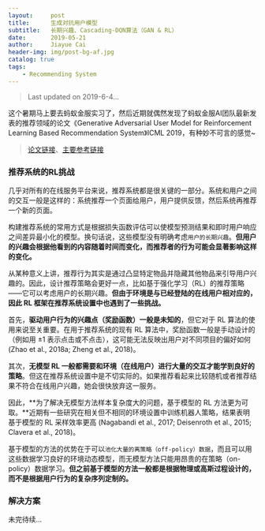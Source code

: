 ```yaml
---
layout:     post
title:      生成对抗用户模型
subtitle:   长期兴趣、Cascading-DQN算法（GAN & RL）
date:       2019-05-21
author:     Jiayue Cai
header-img: img/post-bg-af.jpg
catalog: true
tags:
    - Recommending System
---
```



> Last updated on 2019-6-4...

这个暑期马上要去蚂蚁金服实习了，然后近期就偶然发现了蚂蚁金服AI团队最新发表的推荐领域的论文《Generative Adversarial User Model for Reinforcement Learning Based Recommendation System》ICML 2019，有种妙不可言的感觉~

> [论文链接](http://proceedings.mlr.press/v97/chen19f/chen19f.pdf)、[主要参考链接](https://zhuanlan.zhihu.com/p/68029391?utm_source=qq&utm_medium=social&utm_oi=566394839504048128)


### 推荐系统的RL挑战

几乎对所有的在线服务平台来说，推荐系统都是很关键的一部分。系统和用户之间的交互一般是这样的：系统推荐一个页面给用户，用户提供反馈，然后系统再推荐一个新的页面。

构建推荐系统的常用方式是根据损失函数评估可以使模型预测结果和即时用户响应之间差异最小化的模型。换句话说，这些模型没有明确考虑`用户的长期兴趣`。**但用户的兴趣会根据他看到的内容随着时间而变化，而推荐者的行为可能会显著影响这样的变化。**

从某种意义上讲，推荐行为其实是通过凸显特定物品并隐藏其他物品来引导用户兴趣的。因此，设计推荐策略会更好一点，比如基于强化学习（RL）的推荐策略——它可以考虑用户的长期兴趣。**但由于环境是与已经登陆的在线用户相对应的，因此 RL 框架在推荐系统设置中也遇到了一些挑战。**

首先，**驱动用户行为的兴趣点（奖励函数）一般是未知的**，但它对于 RL 算法的使用来说至关重要。在用于推荐系统的现有 RL 算法中，奖励函数一般是手动设计的（例如用 ±1 表示点击或不点击），这可能无法反映出用户对不同项目的偏好如何 (Zhao et al., 2018a; Zheng et al., 2018)。

其次，**无模型 RL 一般都需要和环境（在线用户）进行大量的交互才能学到良好的策略**。但这在推荐系统设置中是不切实际的。如果推荐看起来比较随机或者推荐结果不符合在线用户兴趣，她会很快放弃这一服务。

因此，**为了解决无模型方法样本复杂度大的问题，基于模型的 RL 方法更为可取。**近期有一些研究在相关但不相同的环境设置中训练机器人策略，结果表明基于模型的 RL 采样效率更高 (Nagabandi et al., 2017; Deisenroth et al., 2015; Clavera et al., 2018)。

基于模型的方法的优势在于可以`池化大量的离策略（off-policy）数据`，而且可以用这些数据学习良好的环境动态模型，而无模型方法只能用昂贵的在策略（on-policy）数据学习。**但之前基于模型的方法一般都是根据物理或高斯过程设计的，而不是根据用户行为的复杂序列定制的。**

### 解决方案

未完待续...










